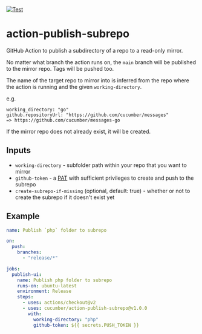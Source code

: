 [![Test](https://github.com/cucumber/action-publish-cpan/actions/workflows/test.yaml/badge.svg)](https://github.com/cucumber/action-publish-cpan/actions/workflows/test.yaml)

# action-publish-subrepo
GitHub Action to publish a subdirectory of a repo to a read-only mirror.

No matter what branch the action runs on, the `main` branch will be published to the mirror repo. Tags will be pushed too.

The name of the target repo to mirror into is inferred from the repo where the action is running and the given `working-directory`.

e.g. 

    working_directory: "go"
    github.repositoryUrl: "https://github.com/cucumber/messages"
    => https://github.com/cucumber/messages-go

If the mirror repo does not already exist, it will be created.

## Inputs

* `working-directory` - subfolder path within your repo that you want to mirror
* `github-token` - a [PAT](https://docs.github.com/en/authentication/keeping-your-account-and-data-secure/creating-a-personal-access-token) with sufficient privileges to create and push to the subrepo
* `create-subrepo-if-missing` (optional, default: true) - whether or not to create the subrepo if it doesn't exist yet

## Example

```yaml
name: Publish `php` folder to subrepo

on:
  push:
    branches:
      - "release/*"

jobs:
  publish-ui:
    name: Publish php folder to subrepo
    runs-on: ubuntu-latest
    environment: Release
    steps:
      - uses: actions/checkout@v2
      - uses: cucumber/action-publish-subrepo@v1.0.0
        with:
          working-directory: "php"
          github-token: ${{ secrets.PUSH_TOKEN }}
```
